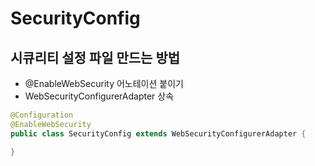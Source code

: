 # SecurityConfig

## 시큐리티 설정 파일 만드는 방법

- @EnableWebSecurity 어노테이션 붙이기
- WebSecurityConfigurerAdapter 상속

```java
@Configuration
@EnableWebSecurity
public class SecurityConfig extends WebSecurityConfigurerAdapter { 

}
```
